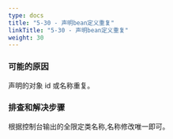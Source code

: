 ```yaml
---
type: docs
title: "5-30 - 声明bean定义重复"
linkTitle: "5-30 - 声明bean定义重复"
weight: 30
---
```


### 可能的原因

声明的对象 id 或名称重复。

### 排查和解决步骤

根据控制台输出的全限定类名称,名称修改唯一即可。

